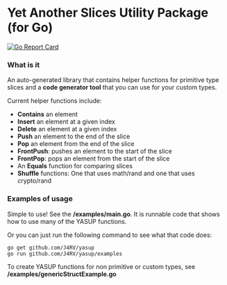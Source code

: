 # Yet Another Slices Utility Package (for Go)

[![Go Report Card](https://goreportcard.com/badge/github.com/J4RV/yasup)](https://goreportcard.com/report/github.com/J4RV/yasup)

### What is it

An auto-generated library that contains helper functions for primitive type slices and a **code generator tool** that you can use for your custom types.

Current helper functions include:

- **Contains** an element
- **Insert** an element at a given index
- **Delete** an element at a given index
- **Push** an element to the end of the slice
- **Pop** an element from the end of the slice
- **FrontPush**: pushes an element to the start of the slice
- **FrontPop**: pops an element from the start of the slice
- An **Equals** function for comparing slices
- **Shuffle** functions: One that uses math/rand and one that uses crypto/rand

### Examples of usage

Simple to use! See the **/examples/main.go**. It is runnable code that shows how to use many of the YASUP functions.

Or you can just run the following command to see what that code does:

```
go get github.com/J4RV/yasup
go run github.com/J4RV/yasup/examples
```

To create YASUP functions for non primitive or custom types, see **/examples/genericStructExample.go**
